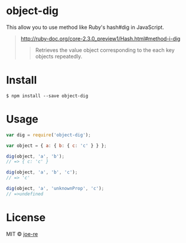 # object-dig

This allow you to use method like Ruby's hash#dig in JavaScript.

> http://ruby-doc.org/core-2.3.0_preview1/Hash.html#method-i-dig
>> Retrieves the value object corresponding to the each key objects repeatedly.

# Install

```
$ npm install --save object-dig
```

# Usage

```js
var dig = require('object-dig');

var object = { a: { b: { c: 'c' } } };

dig(object, 'a', 'b');
// => { c: 'c' }

dig(object, 'a', 'b', 'c');
// => 'c'

dig(object, 'a', 'unknownProp', 'c');
// =>undefined
```

# License

MIT © [joe-re](https://github.com/joe-re)
